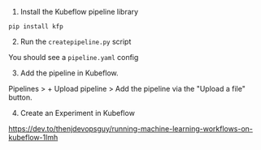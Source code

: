 1. Install the Kubeflow pipeline library
```
pip install kfp
```

2. Run the `createpipeline.py` script

You should see a `pipeline.yaml` config

3. Add the pipeline in Kubeflow.

Pipelines > + Upload pipeline > Add the pipeline via the "Upload a file" button.

4. Create an Experiment in Kubeflow


https://dev.to/thenjdevopsguy/running-machine-learning-workflows-on-kubeflow-1lmh